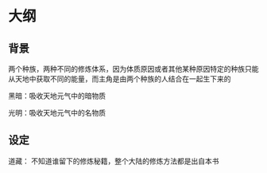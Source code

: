 # 大纲

## 背景

两个种族，两种不同的修炼体系，因为体质原因或者其他某种原因特定的种族只能从天地中获取不同的能量，而主角是由两个种族的人结合在一起生下来的

黑暗：吸收天地元气中的暗物质

光明：吸收天地元气中的名物质




## 设定

道藏： 不知道谁留下的修炼秘籍，整个大陆的修炼方法都是出自本书